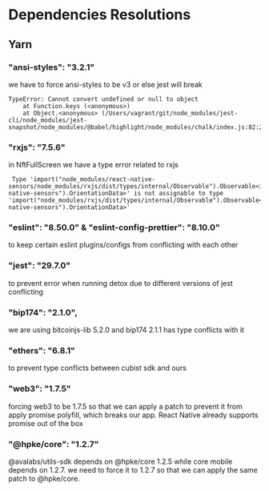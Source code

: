 # Dependencies Resolutions

## Yarn

### "ansi-styles": "3.2.1"

we have to force ansi-styles to be v3 or else jest will break

```
TypeError: Cannot convert undefined or null to object
    at Function.keys (<anonymous>)
    at Object.<anonymous> (/Users/vagrant/git/node_modules/jest-cli/node_modules/jest-snapshot/node_modules/@babel/highlight/node_modules/chalk/index.js:82:28)
```

### "rxjs": "7.5.6"

in NftFullScreen we have a type error related to rxjs

```
 Type 'import("node_modules/react-native-sensors/node_modules/rxjs/dist/types/internal/Observable").Observable<import("react-native-sensors").OrientationData>' is not assignable to type 'import("node_modules/rxjs/dist/types/internal/Observable").Observable<import("react-native-sensors").OrientationData>'
```

### "eslint": "8.50.0" & "eslint-config-prettier": "8.10.0"

to keep certain eslint plugins/configs from conflicting with each other

### "jest": "29.7.0"

to prevent error when running detox due to different versions of jest conflicting

### "bip174": "2.1.0",

we are using bitcoinjs-lib 5.2.0 and bip174 2.1.1 has type conflicts with it

### "ethers": "6.8.1"

to prevent type conflicts between cubist sdk and ours

### "web3": "1.7.5"

forcing web3 to be 1.7.5 so that we can apply a patch to prevent it
from apply promise polyfill, which breaks our app. React Native already
supports promise out of the box

### "@hpke/core": "1.2.7"

@avalabs/utils-sdk depends on @hpke/core 1.2.5 while core mobile depends on 1.2.7. we need to force it to 1.2.7 so that we can apply the same patch to @hpke/core.

